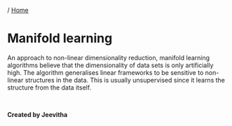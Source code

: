 


/ [Home](index.md)

# Manifold learning


An approach to non-linear dimensionality reduction, manifold learning algorithms believe that the dimensionality of data sets is only artificially high. The algorithm generalises linear frameworks to be sensitive to non-linear structures in the data. This is usually unsupervised since it learns the structure from the data itself. 



<br>


**Created by Jeevitha**